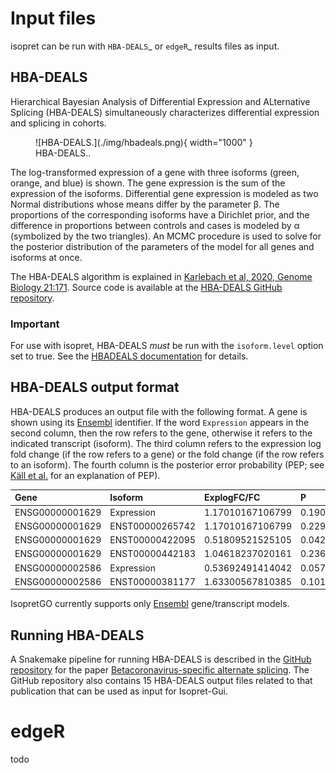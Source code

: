 # Input files


isopret can be run with `HBA-DEALS`_ or `edgeR`_ results files as input.

## HBA-DEALS



Hierarchical Bayesian Analysis of Differential Expression and ALternative Splicing (HBA-DEALS)
simultaneously characterizes differential expression and splicing in cohorts.



<figure markdown>
![HBA-DEALS.](./img/hbadeals.png){ width="1000" }
<figcaption>HBA-DEALS..</figcaption>
</figure>



The log-transformed expression of a gene with three isoforms (green, orange, and blue) is shown. The gene expression is the sum of the expression of the isoforms. Differential gene expression is modeled as two Normal distributions whose means differ by the parameter β. The proportions of the corresponding isoforms have a Dirichlet prior, and the difference in proportions between controls and cases is modeled by α (symbolized by the two triangles). An MCMC procedure is used to solve for the posterior distribution of the parameters of the model for all genes and isoforms at once.

The HBA-DEALS algorithm is explained in [Karlebach et al, 2020, Genome Biology 21:171](https://genomebiology.biomedcentral.com/articles/10.1186/s13059-020-02072-6).
Source code is available at the [HBA-DEALS GitHub repository](https://github.com/TheJacksonLaboratory/HBA-DEALS).


### Important


For use with isopret, HBA-DEALS *must* be run with the ``isoform.level`` option set to true.
See the [HBADEALS documentation](https://hba-deals.readthedocs.io/en/latest/)
for details.




## HBA-DEALS output format


HBA-DEALS produces an output file with the following format. A gene is shown
using its [Ensembl](http://ensembl.org/) identifier. If the word ``Expression``
appears in the second column, then the row refers to the gene, otherwise it
refers to the indicated transcript (isoform). The third column refers to the
expression log fold change (if the row refers to a gene) or the fold change
(if the row refers to an isoform). The fourth column is the posterior error probability (PEP; see
[Käll et al.](https://pubs.acs.org/doi/10.1021/pr700739d) for an explanation of PEP).


| Gene            |Isoform          | ExplogFC/FC     | P              |
|:----------------|:----------------|:----------------|:---------------|
| ENSG00000001629 | Expression      | 1.17010167106799| 0.19007        |
| ENSG00000001629 | ENST00000265742 | 1.17010167106799| 0.22928        |
| ENSG00000001629 | ENST00000422095 | 0.51809521525105| 0.04285        |
| ENSG00000001629 | ENST00000442183 | 1.04618237020161| 0.23606        |
| ENSG00000002586 | Expression      | 0.53692491414042| 0.05712        |
| ENSG00000002586 | ENST00000381177 | 1.63300567810385| 0.10156        |




IsopretGO currently supports
only [Ensembl](http://ensembl.org/) gene/transcript models.




## Running HBA-DEALS


A Snakemake pipeline for running HBA-DEALS is described in the
[GitHub repository](https://github.com/TheJacksonLaboratory/covid19splicing)
for the paper  [Betacoronavirus-specific alternate splicing](https://pubmed.ncbi.nlm.nih.gov/35074468/). The GitHub repository
also contains 15 HBA-DEALS output files related to that publication that can be used as input for Isopret-Gui.


# edgeR


todo